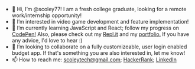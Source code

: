 - 👋 Hi, I’m @scoley77! I am a fresh college graduate, looking for a remote work/internship opportunity!
- 👀 I’m interested in video game development and feature implementation!
- 🌱 I’m currently learning JavaScript and React; follow my progress on <a href="https://codepen.io/scoley77">CodePen!</a> Also, please check out my <a href="https://replit.com/@scoley77/ReplitFun">Repl.it</a> and my <a href="https://gallant-wescoff-6afc1d.netlify.app/">portfolio.</a> If you have any advice, I'd love to hear :)
- 💞️ I’m looking to collaborate on a fully customizeable, user login enabled budget app. If that's something you are also interested in, let me know!
- 📫 How to reach me: scoleytech@gmail.com; <a href="https://www.hackerrank.com/scoleytech">HackerRank</a>; <a href="https://www.linkedin.com/in/sara-coley-401234b4/">LinkedIn


